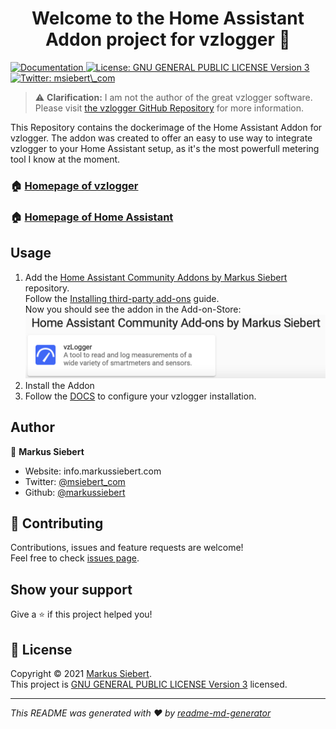 <h1 align="center">Welcome to the Home Assistant Addon project for vzlogger 👋</h1>
<p>
  <a href="https://github.com/markussiebert/home-assistant-addon-vzlogger" target="_blank">
    <img alt="Documentation" src="https://img.shields.io/badge/documentation-yes-brightgreen.svg" />
  </a>
  <a href="https://github.com/markussiebert/home-assistant-addon-vzlogger/blob/main/LICENSE" target="_blank">
    <img alt="License: GNU GENERAL PUBLIC LICENSE Version 3" src="https://img.shields.io/badge/License-GNU GENERAL PUBLIC LICENSE Version 3-yellow.svg" />
  </a>
  <a href="https://twitter.com/msiebert\_com" target="_blank">
    <img alt="Twitter: msiebert\_com" src="https://img.shields.io/twitter/follow/msiebert_com.svg?style=social" />
  </a>
</p>

> ⚠️ **Clarification:** I am not the author of the great vzlogger software. Please visit [the vzlogger GitHub Repository](https://wiki.volkszaehler.org/software/controller/vzlogger) for more information.

This Repository contains the dockerimage of the Home Assistant Addon for vzlogger. The addon was created to offer an easy to use way to integrate vzlogger to your Home Assistant setup, as it's the most powerfull metering tool I know at the moment.

### 🏠 [Homepage of vzlogger](https://wiki.volkszaehler.org/software/controller/vzlogger)

### 🏠 [Homepage of Home Assistant](https://www.home-assistant.io/)

## Usage

1. Add the [Home Assistant Community Addons by Markus Siebert](https://github.com/markussiebert/home-assistant-addons) repository.<br>
   Follow the [Installing third-party add-ons](https://www.home-assistant.io/common-tasks/os/#installing-third-party-add-ons) guide.<br>
   Now you should see the addon in the Add-on-Store:<br>
   ![addon_repo_view](images/add_on_store_view.png)
2. Install the Addon
3. Follow the [DOCS](DOCS.md) to configure your vzlogger installation.

## Author

👤 **Markus Siebert**

- Website: info.markussiebert.com
- Twitter: [@msiebert_com](https://twitter.com/msiebert_com)
- Github: [@markussiebert](https://github.com/markussiebert)

## 🤝 Contributing

Contributions, issues and feature requests are welcome!<br />Feel free to check [issues page](https://github.com/markussiebert/homeassistant-addon-vzlogger/issues).

## Show your support

Give a ⭐️ if this project helped you!

## 📝 License

Copyright © 2021 [Markus Siebert](https://github.com/markussiebert).<br />
This project is [GNU GENERAL PUBLIC LICENSE Version 3](https://github.com/markussiebert/homeassistant-addon-vzlogger/blob/main/LICENSE) licensed.

---

_This README was generated with ❤️ by [readme-md-generator](https://github.com/kefranabg/readme-md-generator)_
